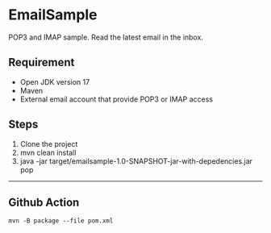 # EmailSample
POP3 and IMAP sample. Read the latest email in the inbox.
## Requirement
- Open JDK version 17
- Maven
- External email account that provide POP3 or IMAP access
## Steps
1. Clone the project
2. mvn clean install
3. java -jar target/emailsample-1.0-SNAPSHOT-jar-with-depedencies.jar pop
---
## Github Action
```
mvn -B package --file pom.xml
```
